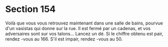 # Section 154

Voilà que vous vous retrouvez maintenant dans une salle de
bains, pourvue d'un vasistas qui donne sur la rue. Il  est fermé par
un cadenas, et vos adversaires sont sur vos talons... Lancez un
dé. Si le chiffre obtenu est pair, rendez -vous au 166. S'il est
impair, rendez -vous au 50.